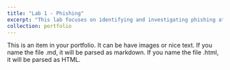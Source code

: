 ```yaml
---
title: "Lab 1 - Phishing"
excerpt: "This lab focuses on identifying and investigating phishing attempts targeting an organization. The analyst reviews email headers, examines suspicious URLs and attachments, checks sender authenticity, and determines whether the email is part of a wider phishing campaign. The objective is to validate the threat, contain potential impact, and escalate as necessary.<br/><img src='/images/500x300.png'>"
collection: portfolio
---
```


This is an item in your portfolio. It can be have images or nice text. If you name the file .md, it will be parsed as markdown. If you name the file .html, it will be parsed as HTML. 
